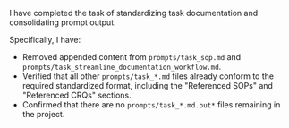 I have completed the task of standardizing task documentation and consolidating prompt output.

Specifically, I have:
*   Removed appended content from `prompts/task_sop.md` and `prompts/task_streamline_documentation_workflow.md`.
*   Verified that all other `prompts/task_*.md` files already conform to the required standardized format, including the "Referenced SOPs" and "Referenced CRQs" sections.
*   Confirmed that there are no `prompts/task_*.md.out*` files remaining in the project.
